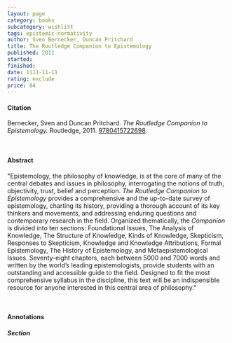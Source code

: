 ```yaml
---
layout: page
category: books
subcategory: wishlist
tags: epistemic-normativity
author: Sven Bernecker, Duncan Pritchard
title: The Routledge Companion to Epistemology
published: 2011
started:
finished:
date: 1111-11-11
rating: exclude
price: 84
---
```


#### Citation

Bernecker, Sven and Duncan Pritchard. *The Routledge Companion to Epistemology.* Routledge, 2011. [9780415722698](https://www.routledge.com/The-Routledge-Companion-to-Epistemology/Bernecker-Pritchard/p/book/9780415962193).

<br>

#### Abstract

"Epistemology, the philosophy of knowledge, is at the core of many of the central debates and issues in philosophy, interrogating the notions of truth, objectivity, trust, belief and perception. *The Routledge Companion to Epistemology* provides a comprehensive and the up-to-date survey of epistemology, charting its history, providing a thorough account of its key thinkers and movements, and addressing enduring questions and contemporary research in the field. Organized thematically, the *Companion* is divided into ten sections: Foundational Issues, The Analysis of Knowledge, The Structure of Knowledge, Kinds of Knowledge, Skepticism, Responses to Skepticism, Knowledge and Knowledge Attributions, Formal Epistemology, The History of Epistemology, and Metaepistemological Issues. Seventy-eight chapters, each between 5000 and 7000 words and written by the world’s leading epistemologists, provide students with an outstanding and accessible guide to the field. Designed to fit the most comprehensive syllabus in the discipline, this text will be an indispensible resource for anyone interested in this central area of philosophy."

<br>

#### Annotations

##### Section
